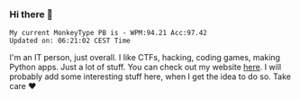 ### Hi there 👋
<!-- PB START -->
```
My current MonkeyType PB is - WPM:94.21 Acc:97.42
Updated on: 06:21:02 CEST Time
```
<!-- PB END -->
I'm an IT person, just overall. I like CTFs, hacking, coding games, making Python apps. Just a lot of stuff.
You can check out my website [here](https://skill3472.github.io/).
I will probably add some interesting stuff here, when I get the idea to do so. Take care ❤️
